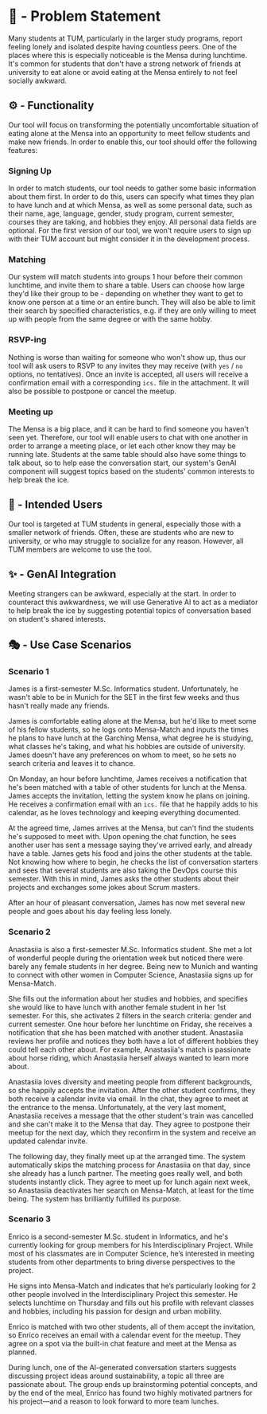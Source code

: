# 🍲 - Problem Statement

Many students at TUM, particularly in the larger study programs, report feeling lonely and isolated despite having countless peers. One of the places where this is especially noticeable is the Mensa during lunchtime. It's common for students that don't have a strong network of friends at university to eat alone or avoid eating at the Mensa entirely to not feel socially awkward.

## ⚙️ - Functionality

Our tool will focus on transforming the potentially uncomfortable situation of eating alone at the Mensa into an opportunity to meet fellow students and make new friends. In order to enable this, our tool should offer the following features:

### Signing Up
In order to match students, our tool needs to gather some basic information about them first. In order to do this, users can specify what times they plan to have lunch and at which Mensa, as well as some personal data, such as their name, age, language, gender, study program, current semester, courses they are taking, and hobbies they enjoy. All personal data fields are optional. For the first version of our tool, we won't require users to sign up with their TUM account but might consider it in the development process.

### Matching
Our system will match students into groups 1 hour before their common lunchtime, and invite them to share a table. Users can choose how large they'd like their group to be - depending on whether they want to get to know one person at a time or an entire bunch. They will also be able to limit their search by specified characteristics, e.g. if they are only willing to meet up with people from the same degree or with the same hobby.

### RSVP-ing
Nothing is worse than waiting for someone who won't show up, thus our tool will ask users to RSVP to any invites they may receive (with ```yes``` / ```no``` options, no tentatives). Once an invite is accepted, all users will receive a confirmation email with a corresponding ```ics.``` file in the attachment. It will also be possible to postpone or cancel the meetup.

### Meeting up
The Mensa is a big place, and it can be hard to find someone you haven't seen yet. Therefore, our tool will enable users to chat with one another in order to arrange a meeting place, or let each other know they may be running late. Students at the same table should also have some things to talk about, so to help ease the conversation start, our system's GenAI component will suggest topics based on the students' common interests to help break the ice.

## 🤸 - Intended Users

Our tool is targeted at TUM students in general, especially those with a smaller network of friends. Often, these are students who are new to university, or who may struggle to socialize for any reason. However, all TUM members are welcome to use the tool.

## ✨ - GenAI Integration

Meeting strangers can be awkward, especially at the start. In order to counteract this awkwardness, we will use Generative AI to act as a mediator to help break the ice by suggesting potential topics of conversation based on student's shared interests.

## 🎭 - Use Case Scenarios

### Scenario 1
James is a first-semester M.Sc. Informatics student. Unfortunately, he wasn't able to be in Munich for the SET in the first few weeks and thus hasn't really made any friends.

James is comfortable eating alone at the Mensa, but he'd like to meet some of his fellow students, so he logs onto Mensa-Match and inputs the times he plans to have lunch at the Garching Mensa, what degree he is studying, what classes he's taking, and what his hobbies are outside of university. James doesn't have any preferences on whom to meet, so he sets no search criteria and leaves it to chance.

On Monday, an hour before lunchtime, James receives a notification that he's been matched with a table of other students for lunch at the Mensa. James accepts the invitation, letting the system know he plans on joining. He receives a confirmation email with an ```ics.``` file that he happily adds to his calendar, as he loves technology and keeping everything documented.

At the agreed time, James arrives at the Mensa, but can't find the students he's supposed to meet with. Upon opening the chat function, he sees another user has sent a message saying they've arrived early, and already have a table. James gets his food and joins the other students at the table. Not knowing how where to begin, he checks the list of conversation starters and sees that several students are also taking the DevOps course this semester. With this in mind, James asks the other students about their projects and exchanges some jokes about Scrum masters.

After an hour of pleasant conversation, James has now met several new people and goes about his day feeling less lonely.

### Scenario 2
Anastasiia is also a first-semester M.Sc. Informatics student. She met a lot of wonderful people during the orientation week but noticed there were barely any female students in her degree. Being new to Munich and wanting to connect with other women in Computer Science, Anastasiia signs up for Mensa-Match.

She fills out the information about her studies and hobbies, and specifies she would like to have lunch with another female student in her 1st semester. For this, she activates 2 filters in the search criteria: gender and current semester. One hour before her lunchtime on Friday, she receives a notification that she has been matched with another student. Anastasiia reviews her profile and notices they both have a lot of different hobbies they could tell each other about. For example, Anastasiia's match is passionate about horse riding, which Anastasiia herself always wanted to learn more about.

Anastasiia loves diversity and meeting people from different backgrounds, so she happily accepts the invitation. After the other student confirms, they both receive a calendar invite via email. In the chat, they agree to meet at the entrance to the mensa. Unfortunately, at the very last moment, Anastasiia receives a message that the other student's train was cancelled and she can't make it to the Mensa that day. They agree to postpone their meetup for the next day, which they reconfirm in the system and receive an updated calendar invite.

The following day, they finally meet up at the arranged time. The system automatically skips the matching process for Anastasiia on that day, since she already has a lunch partner. The meeting goes really well, and both students instantly click. They agree to meet up for lunch again next week, so Anastasiia deactivates her search on Mensa-Match, at least for the time being. The system has brilliantly fulfilled its purpose.

### Scenario 3
Enrico is a second-semester M.Sc. student in Informatics, and he's currently looking for group members for his Interdisciplinary Project. While most of his classmates are in Computer Science, he’s interested in meeting students from other departments to bring diverse perspectives to the project.

He signs into Mensa-Match and indicates that he’s particularly looking for 2 other people involved in the Interdisciplinary Project this semester. He selects lunchtime on Thursday and fills out his profile with relevant classes and hobbies, including his passion for design and urban mobility.

Enrico is matched with two other students, all of them accept the invitation, so Enrico receives an email with a calendar event for the meetup. They agree on a spot via the built-in chat feature and meet at the Mensa as planned.

During lunch, one of the AI-generated conversation starters suggests discussing project ideas around sustainability, a topic all three are passionate about. The group ends up brainstorming potential concepts, and by the end of the meal, Enrico has found two highly motivated partners for his project—and a reason to look forward to more team lunches.
